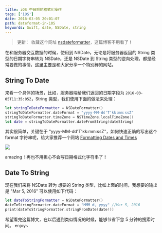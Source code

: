 ```yaml
---
title: iOS 中日期的格式化操作
tags: ['iOS']
date: 2016-03-05 20:01:07
path: dateformat-in-iOS
keywords: Swift, date, NSDate, string
---
```


> 更新： 收藏这个网址 [nsdateformatter](http://nsdateformatter.com/)，这篇博客不用看了！

在和服务器交互数据的时候，使用到 NSDate，无论是将服务器返回的 String 类型的日期字符串转为 NSDate，还是 NSDate 到 String 类型的逆向处理，都是经常要做的事情，这里主要是和大家分享一个特别棒的网站。

<!--more-->

## String To Date

来看一个具体的场景，比如，服务器端给我们返回的日期字段为 `2016-03-05T11:35:05Z`，String 类型，我们使用下面的做法来处理：

```swift
let stringToDateFormatter = NSDateFormatter()
stringToDateFormatter.dateFormat = "yyyy-MM-dd'T'kk:mm:ssZ"
stringToDateFormatter.timeZone = NSTimeZone.localTimeZone()
let date = stringToDateFormatter.dateFromString(dateString)
```

其实很简单，关键在于 "yyyy-MM-dd'T'kk:mm:ssZ"，如何快速正确的写出这个 format 字符串呢，给大家推荐一个网站 [Formatting Dates and Times](http://userguide.icu-project.org/formatparse/datetime)

![](/media/14571797012126.jpg)

amazing！再也不用担心不会写日期格式化字符串了！

## Date To String

现在我们来将 NSDate 转为 想要的 String 类型，比如上面的时间，我想要的输出是 "Mar 5, 2016"
可以使用如下代码：

```swift
let dateToStringFormatter = NSDateFormatter()
dateToStringFormatter.dateFormat = "MMM d, yyyy" //Mar 5, 2016
print(dateToStringFormatter.stringFromDate(date!))
```

希望看完这篇博文，在以后遇到类似情况的时候，能够节省下您 5 分钟的搜索时间。
enjoy~
